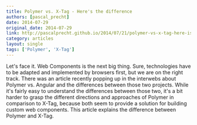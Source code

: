 ```yaml
---
title: Polymer vs. X-Tag - Here's the difference
authors: [pascal_precht]
date: 2014-07-29
original_date: 2014-07-29
link: http://pascalprecht.github.io/2014/07/21/polymer-vs-x-tag-here-is-the-difference/
category: articles
layout: single
tags: ['Polymer', 'X-Tag']
---
```


Let's face it. Web Components is the next big thing. Sure, technologies have to be adapted and implemented by browsers first, but we are on the right track. There was an article recently popping up in the interwebs about Polymer vs. Angular and the differences between those two projects. While it's fairly easy to understand the differences between those two, it's a bit harder to grasp the different directions and approaches of Polymer in comparison to X-Tag, because both seem to provide a solution for building custom web components. This article explains the difference between Polymer and X-Tag.

<!-- Excerpt -->
